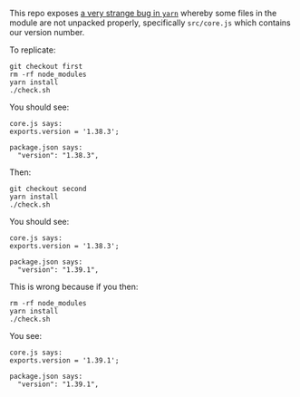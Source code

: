 This repo exposes [a very strange bug in `yarn`](https://github.com/yarnpkg/yarn/issues/6101) whereby some files in the module are not unpacked properly, specifically `src/core.js` which contains our version number.

To replicate:

```
git checkout first
rm -rf node_modules
yarn install
./check.sh
```

You should see:

```
core.js says:
exports.version = '1.38.3';

package.json says:
  "version": "1.38.3",
```

Then:

```
git checkout second
yarn install
./check.sh
```

You should see:

```
core.js says:
exports.version = '1.38.3';

package.json says:
  "version": "1.39.1",
```

This is wrong because if you then:

```
rm -rf node_modules
yarn install
./check.sh
```

You see:

```
core.js says:
exports.version = '1.39.1';

package.json says:
  "version": "1.39.1",
```
